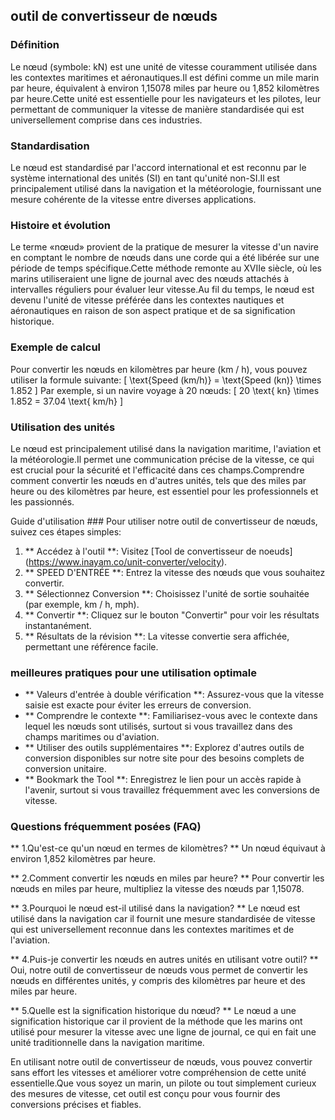 ## outil de convertisseur de nœuds

### Définition
Le nœud (symbole: kN) est une unité de vitesse couramment utilisée dans les contextes maritimes et aéronautiques.Il est défini comme un mile marin par heure, équivalent à environ 1,15078 miles par heure ou 1,852 kilomètres par heure.Cette unité est essentielle pour les navigateurs et les pilotes, leur permettant de communiquer la vitesse de manière standardisée qui est universellement comprise dans ces industries.

### Standardisation
Le nœud est standardisé par l'accord international et est reconnu par le système international des unités (SI) en tant qu'unité non-SI.Il est principalement utilisé dans la navigation et la météorologie, fournissant une mesure cohérente de la vitesse entre diverses applications.

### Histoire et évolution
Le terme «nœud» provient de la pratique de mesurer la vitesse d'un navire en comptant le nombre de nœuds dans une corde qui a été libérée sur une période de temps spécifique.Cette méthode remonte au XVIIe siècle, où les marins utiliseraient une ligne de journal avec des nœuds attachés à intervalles réguliers pour évaluer leur vitesse.Au fil du temps, le nœud est devenu l'unité de vitesse préférée dans les contextes nautiques et aéronautiques en raison de son aspect pratique et de sa signification historique.

### Exemple de calcul
Pour convertir les nœuds en kilomètres par heure (km / h), vous pouvez utiliser la formule suivante:
\[ \text{Speed (km/h)} = \text{Speed (kn)} \times 1.852 \]
Par exemple, si un navire voyage à 20 nœuds:
\[ 20 \text{ kn} \times 1.852 = 37.04 \text{ km/h} \]

### Utilisation des unités
Le nœud est principalement utilisé dans la navigation maritime, l'aviation et la météorologie.Il permet une communication précise de la vitesse, ce qui est crucial pour la sécurité et l'efficacité dans ces champs.Comprendre comment convertir les nœuds en d'autres unités, tels que des miles par heure ou des kilomètres par heure, est essentiel pour les professionnels et les passionnés.

Guide d'utilisation ###
Pour utiliser notre outil de convertisseur de nœuds, suivez ces étapes simples:
1. ** Accédez à l'outil **: Visitez [Tool de convertisseur de noeuds] (https://www.inayam.co/unit-converter/velocity).
2. ** SPEED D'ENTRÉE **: Entrez la vitesse des nœuds que vous souhaitez convertir.
3. ** Sélectionnez Conversion **: Choisissez l'unité de sortie souhaitée (par exemple, km / h, mph).
4. ** Convertir **: Cliquez sur le bouton "Convertir" pour voir les résultats instantanément.
5. ** Résultats de la révision **: La vitesse convertie sera affichée, permettant une référence facile.

### meilleures pratiques pour une utilisation optimale
- ** Valeurs d'entrée à double vérification **: Assurez-vous que la vitesse saisie est exacte pour éviter les erreurs de conversion.
- ** Comprendre le contexte **: Familiarisez-vous avec le contexte dans lequel les nœuds sont utilisés, surtout si vous travaillez dans des champs maritimes ou d'aviation.
- ** Utiliser des outils supplémentaires **: Explorez d'autres outils de conversion disponibles sur notre site pour des besoins complets de conversion unitaire.
- ** Bookmark the Tool **: Enregistrez le lien pour un accès rapide à l'avenir, surtout si vous travaillez fréquemment avec les conversions de vitesse.

### Questions fréquemment posées (FAQ)

** 1.Qu'est-ce qu'un nœud en termes de kilomètres? **
Un nœud équivaut à environ 1,852 kilomètres par heure.

** 2.Comment convertir les nœuds en miles par heure? **
Pour convertir les nœuds en miles par heure, multipliez la vitesse des nœuds par 1,15078.

** 3.Pourquoi le nœud est-il utilisé dans la navigation? **
Le nœud est utilisé dans la navigation car il fournit une mesure standardisée de vitesse qui est universellement reconnue dans les contextes maritimes et de l'aviation.

** 4.Puis-je convertir les nœuds en autres unités en utilisant votre outil? **
Oui, notre outil de convertisseur de nœuds vous permet de convertir les nœuds en différentes unités, y compris des kilomètres par heure et des miles par heure.

** 5.Quelle est la signification historique du nœud? **
Le nœud a une signification historique car il provient de la méthode que les marins ont utilisé pour mesurer la vitesse avec une ligne de journal, ce qui en fait une unité traditionnelle dans la navigation maritime.

En utilisant notre outil de convertisseur de nœuds, vous pouvez convertir sans effort les vitesses et améliorer votre compréhension de cette unité essentielle.Que vous soyez un marin, un pilote ou tout simplement curieux des mesures de vitesse, cet outil est conçu pour vous fournir des conversions précises et fiables.